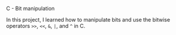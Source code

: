 C - Bit manipulation

In this project, I learned how to manipulate bits and use the
bitwise operators `>>`, `<<`, `&`, `|`, and `^` in C.

